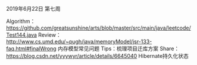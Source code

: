 2019年6月22日 第七周

Algorithm：https://github.com/greatsunshine/arts/blob/master/src/main/java/leetcode/Test144.java
Review：http://www.cs.umd.edu/~pugh/java/memoryModel/jsr-133-faq.html#finalWrong 内存模型常见问题
Tips：梳理项目迁库方案
Share：https://blog.csdn.net/yyywyr/article/details/6645040 Hibernate持久化状态
